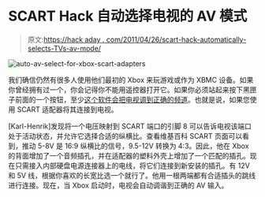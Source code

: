 # SCART Hack 自动选择电视的 AV 模式

> 原文:[https://hack aday . com/2011/04/26/scart-hack-automatically-selects-TVs-av-mode/](https://hackaday.com/2011/04/26/scart-hack-automatically-selects-tvs-av-mode/)

![](../Images/a8638845e73bfdabea23b247c9fa6d45.png "auto-av-select-for-xbox-scart-adapters")

我们确信仍然有很多人使用他们最初的 Xbox 来玩游戏或作为 XBMC 设备。如果你曾经拥有过一个，你会记得你不能用遥控器打开它。如果你必须站起来按下黑匣子前面的一个按钮，至少[这个软件会把电视调到正确的频道](http://www.instructables.com/id/Make-your-Xbox-switch-to-AV-mode-automatically)。也就是说，如果您使用 SCART 适配器将其连接到电视。

[Karl-Henrik]发现将一个电压映射到 SCART 端口的引脚 8 可以告诉电视该端口处于活动状态，并允许它选择合适的纵横比。查看维基百科 SCART 页面可以看到，推动 5-8V 是 16:9 纵横比的信号，9.5-12V 转换为 4:3。因此，他在 Xbox 的背面增加了一个音频插孔，并在适配器的塑料外壳上增加了一个匹配的插孔。现在只需接入内部硬盘电源连接器上的电线，将它们连接到新安装的插孔。有 12V 和 5V 线，根据你喜欢的长宽比选一个就行了。他用一根两端都有合适插头的跳线进行连接。现在，当 Xbox 启动时，电视会自动调谐到正确的 AV 输入。
